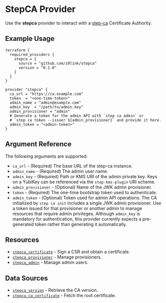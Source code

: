 # StepCA Provider

Use the **stepca** provider to interact with a [step-ca](https://github.com/smallstep/certificates) Certificate Authority.

## Example Usage

```hcl
terraform {
  required_providers {
    stepca = {
      source = "github.com/z0link/stepca"
      version = "0.1.0"
    }
  }
}

provider "stepca" {
  ca_url = "https://ca.example.com"
  token  = "<one-time-token>"
  admin_name = "admin@example.com"
  admin_key  = "/path/to/admin.key"
  admin_provisioner = "admin"
  # Generate a token for the admin API with `step ca admin` or
  # `step ca token --issuer ${admin_provisioner}` and provide it here.
  admin_token = "<admin-token>"
}
```

## Argument Reference

The following arguments are supported:

* `ca_url` - (Required) The base URL of the step-ca instance.
* `admin_name` - (Required) The admin user name.
* `admin_key` - (Required) Path or KMS URI of the admin private key. Keys on a
  YubiKey can be referenced via the `step-kms-plugin` URI scheme.
* `admin_provisioner` - (Optional) Name of the JWK admin provisioner.
* `token`  - (Required) The one-time bootstrap token used to authenticate.
* `admin_token` - (Optional) Token used for admin API operations. The CA
  initialized by `step ca init` includes a single JWK admin provisioner. Use a
  token issued for that provisioner or another admin to manage resources that
  require admin privileges. Although `admin_key` is mandatory for
  authentication, this provider currently expects a pre-generated token rather
  than generating it automatically.

## Resources

* [`stepca_certificate`](resources/certificate.md) - Sign a CSR and obtain a certificate.
* [`stepca_provisioner`](resources/provisioner.md) - Manage provisioners.
* [`stepca_admin`](resources/admin.md) - Manage admin users.

## Data Sources

* [`stepca_version`](data-sources/version.md) - Retrieve the CA version.
* [`stepca_ca_certificate`](data-sources/ca_certificate.md) - Fetch the root certificate.

